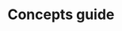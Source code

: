 ---
title: Concepts guide
icon: "dlt-c8y-icon-intelligence"
type: root
layout: redirect
bundle: concepts
section: 
  - getting_started
weight: 20
---